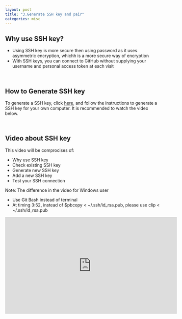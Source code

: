 ```yaml
---
layout: post
title: "3.Generate SSH key and pair"
categories: misc
---
```

<html> 
  <body>
    <h2>Why use SSH key?</h2>
    <ul>
      <li>Using SSH key is more secure then using password as it uses asymmetric encryption, whichh is a more secure way of encryption</li>
      <li>With SSH keys, you can connect to GitHub without supplying your username and personal access token at each visit</li>
    </ul>
    <br>
    <h2>How to Generate SSH key</h2>
    <p>To generate a SSH key, click <a href="https://docs.github.com/en/authentication/connecting-to-github-with-ssh/generating-a-new-ssh-key-and-adding-it-to-the-ssh-agent">here</a>, and follow the instructions to generate a SSH key for your own computer. It is recommended to watch the video below. </p>
    <br>
    <h2>Video about SSH key</h2>
    <p>This video will be comprocises of:</p>
      <ul>
    <li>Why use SSH key</li>
    <li>Check existing SSH key</li>
    <li>Generate new SSH key</li>
    <li>Add a new SSH key</li>
    <li>Test your SSH connection</li>
      </ul>
    <p>Note: The difference in the video for Windows user</p>
    <ul>
      <li>Use Git Bash instead of terminal</li>
      <li>At timing 3:52, instead of $pbcopy < ~/.ssh/id_rsa.pub, please use clip < ~/.ssh/id_rsa.pub</li>
    </ul>
    <iframe width="560" height="315" src="https://www.youtube.com/embed/vbXYfdMSWGU" title="YouTube video player" frameborder="0" allow="accelerometer; autoplay; clipboard-write; encrypted-media; gyroscope; picture-in-picture" allowfullscreen></iframe>
  </body>
</html>
                                            
